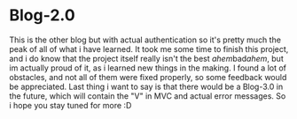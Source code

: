 # Blog-2.0
This is the other blog but with actual authentication so it's pretty much the peak of all of what i have learned.
It took me some time to finish this project, and i do know that the project itself really isn't the best *ahem*bad*ahem*, but im actually proud of it, as i learned new things in the making.
I found a lot of obstacles, and not all of them were fixed properly, so some feedback would be appreciated.
Last thing i want to say is that there would be a Blog-3.0 in the future, which will contain the "V" in MVC and actual error messages. So i hope you stay tuned for more :D
